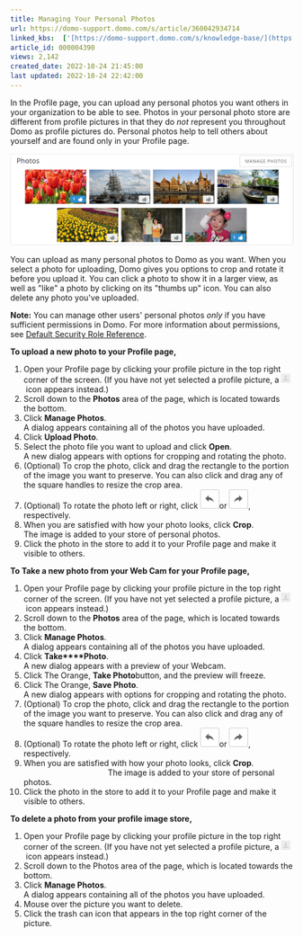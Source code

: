 ```yaml
---
title: Managing Your Personal Photos
url: https://domo-support.domo.com/s/article/360042934714
linked_kbs:  ['[https://domo-support.domo.com/s/knowledge-base/](https://domo-support.domo.com/s/knowledge-base/)', '[https://domo-support.domo.com/s/](https://domo-support.domo.com/s/)', '[https://domo-support.domo.com/s/topic/0TO5w000000ZamsGAC](https://domo-support.domo.com/s/topic/0TO5w000000ZamsGAC)', '[https://domo-support.domo.com/s/topic/0TO5w000000ZaoLGAS](https://domo-support.domo.com/s/topic/0TO5w000000ZaoLGAS)', '[https://domo-support.domo.com/s/article/360043438953](https://domo-support.domo.com/s/article/360043438953)', '[https://domo-support.domo.com/s/article/360042934714](https://domo-support.domo.com/s/article/360042934714)', '[https://domo-support.domo.com/s/topic/0TO5w000000ZaoLGAS/user-profile](https://domo-support.domo.com/s/topic/0TO5w000000ZaoLGAS/user-profile)', '[https://domo-support.domo.com/s/article/360043429933](https://domo-support.domo.com/s/article/360043429933)', '[https://domo-support.domo.com/s/article/360043429953](https://domo-support.domo.com/s/article/360043429953)', '[https://domo-support.domo.com/s/article/360042925494](https://domo-support.domo.com/s/article/360042925494)', '[https://domo-support.domo.com/s/article/360043429913](https://domo-support.domo.com/s/article/360043429913)', '[https://domo-support.domo.com/s/article/4408174643607](https://domo-support.domo.com/s/article/4408174643607)', '[https://domo-support.domo.com/s/login/](https://domo-support.domo.com/s/login/)']
article_id: 000004390
views: 2,142
created_date: 2022-10-24 21:45:00
last updated: 2022-10-24 22:42:00
---
```




In the Profile page, you can upload any personal photos you want others in your organization to be able to see. Photos in your personal photo store are different from profile pictures in that they do *not* represent you throughout Domo as profile pictures do. Personal photos help to tell others about yourself and are found only in your Profile page.


![manage_photos.png](manage_photos.png)


You can upload as many personal photos to Domo as you want. When you select a photo for uploading, Domo gives you options to crop and rotate it before you upload it. You can click a photo to show it in a larger view, as well as "like" a photo by clicking on its "thumbs up" icon. You can also delete any photo you've uploaded.




 


**Note:** You can manage other users' personal photos *only* if you have sufficient permissions in Domo. For more information about permissions, see [Default Security Role Reference](/s/article/360043438953).



**To upload a new photo to your Profile page,**


1. Open your Profile page by clicking your profile picture in the top right corner of the screen. (If you have not yet selected a profile picture, a ![usermenu.png](usermenu.png) icon appears instead.)
2. Scroll down to the **Photos** area of the page, which is located towards the bottom.
3. Click **Manage Photos**.  
 A dialog appears containing all of the photos you have uploaded.
4. Click **Upload Photo**.
5. Select the photo file you want to upload and click **Open**.  
 A new dialog appears with options for cropping and rotating the photo.
6. (Optional) To crop the photo, click and drag the rectangle to the portion of the image you want to preserve. You can also click and drag any of the square handles to resize the crop area.
7. (Optional) To rotate the photo left or right, click ![Screen_Shot_2020-04-21_at_3.24.32_PM.png](Screen_Shot_2020-04-21_at_3.24.32_PM.png)or ![Screen_Shot_2020-04-21_at_3.24.38_PM.png](Screen_Shot_2020-04-21_at_3.24.38_PM.png), respectively.
8. When you are satisfied with how your photo looks, click **Crop**.  
 The image is added to your store of personal photos.
9. Click the photo in the store to add it to your Profile page and make it visible to others.


**To Take a new photo from your Web Cam for your Profile page,**


1. Open your Profile page by clicking your profile picture in the top right corner of the screen. (If you have not yet selected a profile picture, a ![usermenu.png](usermenu.png) icon appears instead.)
2. Scroll down to the **Photos** area of the page, which is located towards the bottom.
3. Click **Manage Photos**.  
 A dialog appears containing all of the photos you have uploaded.
4. Click **Take****Photo**.  
A new dialog appears with a preview of your Webcam.
5. Click The Orange, **Take Photo**button, and the preview will freeze.
6. Click The Orange, **Save Photo**.  
A new dialog appears with options for cropping and rotating the photo.
7. (Optional) To crop the photo, click and drag the rectangle to the portion of the image you want to preserve. You can also click and drag any of the square handles to resize the crop area.
8. (Optional) To rotate the photo left or right, click ![Screen_Shot_2020-04-21_at_3.24.32_PM.png](Screen_Shot_2020-04-21_at_3.24.32_PM.png)or ![Screen_Shot_2020-04-21_at_3.24.38_PM.png](Screen_Shot_2020-04-21_at_3.24.38_PM.png), respectively.
9. When you are satisfied with how your photo looks, click **Crop**.                                                        The image is added to your store of personal photos.
10. Click the photo in the store to add it to your Profile page and make it visible to others.


**To delete a photo from your profile image store,**


1. Open your Profile page by clicking your profile picture in the top right corner of the screen. (If you have not yet selected a profile picture, a ![usermenu.png](usermenu.png) icon appears instead.)
2. Scroll down to the Photos area of the page, which is located towards the bottom.
3. Click **Manage Photos**.  
 A dialog appears containing all of the photos you have uploaded.
4. Mouse over the picture you want to delete.
5. Click the trash can icon that appears in the top right corner of the picture.
